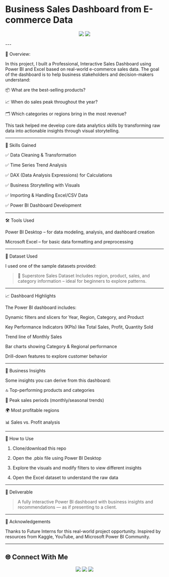 # Business Sales Dashboard from E-commerce Data
<p align="center">
  <img src="https://img.shields.io/badge/Power%20BI-F2C811?style=for-the-badge&logo=powerbi&logoColor=black" />
  <img src="https://img.shields.io/badge/Microsoft%20Excel-217346?style=for-the-badge&logo=microsoft-excel&logoColor=white" />
</p>
---


📝 Overview:

In this project, I built a Professional, Interactive Sales Dashboard using Power BI and Excel based on real-world e-commerce sales data. 
The goal of the dashboard is to help business stakeholders and decision-makers understand:

📦 What are the best-selling products?

📈 When do sales peak throughout the year?

🗂 Which categories or regions bring in the most revenue?


This task helped me develop core data analytics skills by transforming raw data into actionable insights through visual storytelling.

---

🧠 Skills Gained

✅ Data Cleaning & Transformation

✅ Time Series Trend Analysis

✅ DAX (Data Analysis Expressions) for Calculations

✅ Business Storytelling with Visuals

✅ Importing & Handling Excel/CSV Data

✅ Power BI Dashboard Development

---

🛠 Tools Used

Power BI Desktop – for data modeling, analysis, and dashboard creation

Microsoft Excel – for basic data formatting and preprocessing

---

📂 Dataset Used

I used one of the sample datasets provided:

> 💾 Superstore Sales Dataset
Includes region, product, sales, and category information – ideal for beginners to explore patterns.

---

📈 Dashboard Highlights

The Power BI dashboard includes:

Dynamic filters and slicers for Year, Region, Category, and Product

Key Performance Indicators (KPIs) like Total Sales, Profit, Quantity Sold

Trend line of Monthly Sales

Bar charts showing Category & Regional performance

Drill-down features to explore customer behavior

---

🎯 Business Insights

Some insights you can derive from this dashboard:

🔝 Top-performing products and categories

📅 Peak sales periods (monthly/seasonal trends)

🌍 Most profitable regions

📊 Sales vs. Profit analysis

---

🚀 How to Use

1. Clone/download this repo


2. Open the .pbix file using Power BI Desktop


3. Explore the visuals and modify filters to view different insights


4. Open the Excel dataset to understand the raw data

---

📌 Deliverable

> A fully interactive Power BI dashboard with business insights and recommendations — as if presenting to a client.

---

🙌 Acknowledgements

Thanks to Future Interns for this real-world project opportunity.
Inspired by resources from Kaggle, YouTube, and Microsoft Power BI Community.


---
## 🌐 Connect With Me

<p align="center">
  <a href="https://github.com/Dhanya-prabhu"><img src="https://img.shields.io/badge/GitHub-%23121011.svg?&style=for-the-badge&logo=github&logoColor=white" /></a>
  <a href="https://www.linkedin.com/in/dhanya-prabhu-315a2a339"><img src="https://img.shields.io/badge/LinkedIn-%230077B5.svg?&style=for-the-badge&logo=linkedin&logoColor=white" /></a>
  <a href="dhanyaprabhu23@gmail.com"><img src="https://img.shields.io/badge/Email-D14836?style=for-the-badge&logo=gmail&logoColor=white" /></a>
</p>


